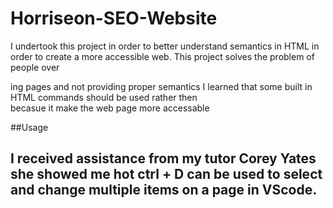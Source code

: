 # Horriseon-SEO-Website
I undertook this project in order to better understand semantics in HTML in order to create a more accessible web.
This project solves the problem of people over <div>ing pages and not providing proper semantics 
I learned that some built in HTML commands should be used rather then <div> becasue it make the web page more accessable 

##Usage 

## I received assistance from my tutor Corey Yates she showed me hot ctrl + D can be used to select and change multiple items on a page in VScode.  
